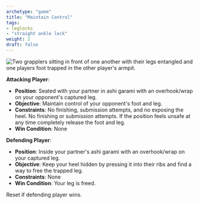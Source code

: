 ```yaml
---
archetype: "game"
title: "Maintain Control"
tags: 
- leglocks
- "straight ankle lock"
weight: 2
draft: false
---
```

![Two grapplers sitting in front of one another with their legs entangled and one players foot trapped in the other player's armpit.](/images/ashi_garami.png?lightbox=True)

**Attacking Player**:
  * **Position**: Seated with your partner in ashi garami with an overhook/wrap on your opponent's captured leg.
  * **Objective**: Maintain control of your opponent's foot and leg.
  * **Constraints**: No finishing, submission attempts, and no exposing the heel. No finishing or submission attempts. If the position feels unsafe at any time completely release the foot and leg.
  * **Win Condition**: None

**Defending Player**:
  * **Position**: Inside your partner's ashi garami with an overhook/wrap on your captured leg.
  * **Objective**: Keep your heel hidden by pressing it into their ribs and find a way to free the trapped leg.
  * **Constraints**: None
  * **Win Condition**: Your leg is freed.

  Reset if defending player wins.
